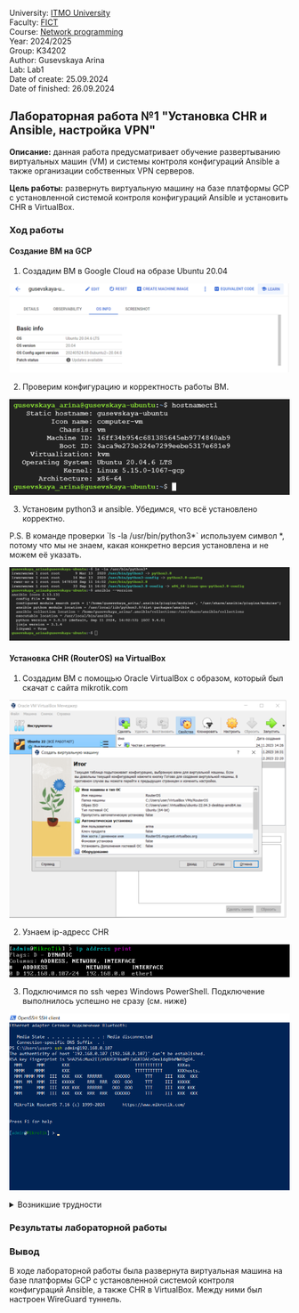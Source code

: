 University: [ITMO University](https://itmo.ru/ru/)  
Faculty: [FICT](https://fict.itmo.ru)  
Course: [Network programming](https://github.com/itmo-ict-faculty/network-programming)  
Year: 2024/2025  
Group: K34202  
Author: Gusevskaya Arina  
Lab: Lab1  
Date of create: 25.09.2024  
Date of finished: 26.09.2024 

## Лабораторная работа №1 "Установка CHR и Ansible, настройка VPN"

<b>Описание:</b> данная работа предусматривает обучение развертыванию виртуальных машин (VM) и системы контроля конфигураций Ansible а также организации собственных VPN серверов.
<p><b>Цель работы:</b> развернуть виртуальную машину на базе платформы GCP с установленной системой контроля конфигураций Ansible и установить CHR в VirtualBox.</p>

### Ход работы
#### Создание ВМ на GCP
1. Создадим ВМ в Google Cloud на образе Ubuntu 20.04

![alt text](img/create.png)

2. Проверим конфигурацию и корректность работы ВМ.

![alt text](img/conf.png)

3. Установим python3 и ansible. Убедимся, что всё установлено корректно.
<p>P.S. В команде проверки `ls -la /usr/bin/python3*` используем символ *, потому что мы не знаем, какая конкретно версия установлена и не можем её указать.</p>

![alt text](img/install.png)

#### Установка CHR (RouterOS) на VirtualBox
1. Создадим ВМ с помощью Oracle VirtualBox с образом, который был скачат с сайта mikrotik.com

<img src="img/monitor.png" width="500">

2. Узнаем ip-адресс СНR

![alt text](img/ip.png)

3. Подключимся по ssh через Windows PowerShell. Подключение выполнилось успешно не сразу (см. ниже)

![alt text](img/powershell.png)

<details>
<summary> Возникшие трудности </summary>
В изначальном варианте при выполнении команды `ip address print`, был выдан ip: 10.0.2.15. Подключение по shh выдавало ошибку ssh: `connect to host 10.0.2.15 port 22: Connection timed out`.

![alt text](img/wrongip.png)

Мне пришлось изучить много разных материалов по этой проблеме и потратить годы...(ну или немного меньше). Конечно, я делала проброс портов и диагностику, конфигурацию ssh, отключение firewall и всё такое. НО в этот раз мне попалась статья от доброго человека на Яндекс Дзен, который освежил в моей голове простые истины и всё получилось. Ссылка на статью: <https://dzen.ru/a/YyBI-9K0nk2MWmSd>


</details>



### Результаты лабораторной работы




### Вывод
В ходе лабораторной работы была развернута виртуальная машина на базе платформы GCP с установленной системой контроля конфигураций Ansible, а также CHR в VirtualBox. Между ними был настроен WireGuard туннель.
